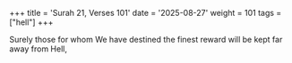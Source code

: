 +++
title = 'Surah 21, Verses 101'
date = '2025-08-27'
weight = 101
tags = ["hell"]
+++

Surely those for whom We have destined the finest reward will be kept far away from Hell,